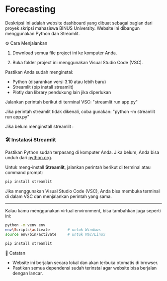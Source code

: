 # Forecasting
Deskripsi
Ini adalah website dashboard yang dibuat sebagai bagian dari proyek skripsi mahasiswa BINUS University. Website ini dibangun menggunakan Python dan Streamlit.

⚙️ Cara Menjalankan
1. Download semua file project ini ke komputer Anda.

2. Buka folder project ini menggunakan Visual Studio Code (VSC).

Pastikan Anda sudah menginstal:
- Python (disarankan versi 3.10 atau lebih baru)
- Streamlit (pip install streamlit)
- Plotly dan library pendukung lain jika diperlukan

Jalankan perintah berikut di terminal VSC:
"streamlit run app.py"

Jika perintah streamlit tidak dikenali, coba gunakan:
"python -m streamlit run app.py"

Jika belum menginstall streamlit :
### 🛠️ Instalasi Streamlit

Pastikan Python sudah terpasang di komputer Anda. Jika belum, Anda bisa unduh dari [python.org](https://www.python.org/downloads/).

Untuk meng-install **Streamlit**, jalankan perintah berikut di terminal atau command prompt:

```bash
pip install streamlit
```

Jika menggunakan Visual Studio Code (VSC), Anda bisa membuka terminal di dalam VSC dan menjalankan perintah yang sama.

---

Kalau kamu menggunakan virtual environment, bisa tambahkan juga seperti ini:

```bash
python -m venv env
env\Scripts\activate        # untuk Windows
source env/bin/activate     # untuk Mac/Linux

pip install streamlit
```



📝 Catatan
- Website ini berjalan secara lokal dan akan terbuka otomatis di browser.
- Pastikan semua dependensi sudah terinstal agar website bisa berjalan dengan lancar.
